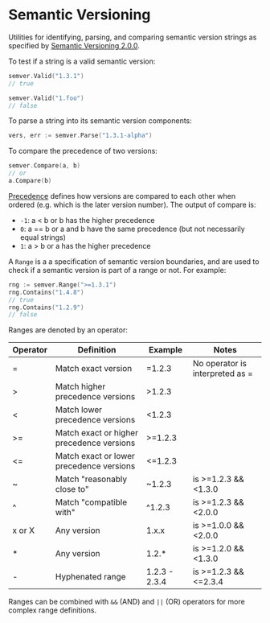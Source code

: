 # Semantic Versioning

Utilities for identifying, parsing, and comparing semantic version strings as
specified by [Semantic Versioning 2.0.0](https://semver.org/).

To test if a string is a valid semantic version:

```go
semver.Valid("1.3.1")
// true

semver.Valid("1.foo")
// false
```

To parse a string into its semantic version components:

```go
vers, err := semver.Parse("1.3.1-alpha")
```

To compare the precedence of two versions:

```go
semver.Compare(a, b)
// or
a.Compare(b)
```

[Precedence](https://semver.org/#spec-item-11) defines how versions are compared to each other when ordered (e.g. which is the later version number). The output of compare is:

- `-1`: a < b or b has the higher precedence
- `0`: a == b or a and b have the same precedence (but not necessarily equal strings)
- `1`: a > b or a has the higher precedence

A `Range` is a a specification of semantic version boundaries, and are used to check if a semantic version is part of a range or not. For example:

```go
rng := semver.Range(">=1.3.1")
rng.Contains("1.4.8")
// true
rng.Contains("1.2.9")
// false
```

Ranges are denoted by an operator:

| Operator | Definition | Example | Notes |
|---|---|---|---|
| = | Match exact version | =1.2.3 | No operator is interpreted as = |
| > | Match higher precedence versions | >1.2.3 |  |
| < | Match lower precedence versions | <1.2.3 |  |
| >= | Match exact or higher precedence versions | >=1.2.3 |  |
| <=  | Match exact or lower precedence versions | <=1.2.3 |  |
| ~ | Match "reasonably close to" | ~1.2.3 | is >=1.2.3 && <1.3.0 |
| ^ | Match "compatible with" | ^1.2.3 | is >=1.2.3 && <2.0.0 |
| x or X | Any version | 1.x.x | is >=1.0.0 && <2.0.0 |
| * | Any version | 1.2.* | is >=1.2.0 && <1.3.0 |
| - | Hyphenated range | 1.2.3 - 2.3.4 | is >=1.2.3 && <=2.3.4 |

Ranges can be combined with `&&` (AND) and `||` (OR) operators for more complex range definitions.